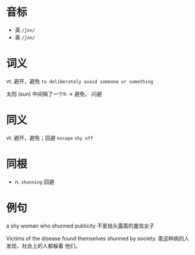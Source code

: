 # 音标

- 英 `/ʃʌn/`
- 美 `/ʃʌn/`

# 词义

vt. 避开，避免
`to deliberately avoid someone or something`



太阳 (sun) 中间隔了一个h → 避免， 闪避

# 同义

vt. 避开，避免；回避
`escape` `shy off`

# 同根

- n. `shunning` 回避

# 例句

a shy woman who shunned publicity
不爱抛头露面的羞怯女子

Victims of the disease found themselves shunned by society.
患这种病的人发现，社会上的人都躲着 他们。


